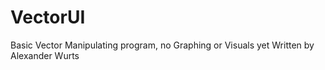 # VectorUI
Basic Vector Manipulating program, no Graphing or Visuals yet
Written by Alexander Wurts
